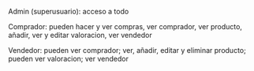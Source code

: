 Admin (superusuario): acceso a todo

Comprador: pueden hacer y ver compras, ver comprador, ver producto, añadir, ver y editar valoracion, ver vendedor

Vendedor: pueden ver comprador; ver, añadir, editar y eliminar producto; pueden ver valoracion; ver vendedor 